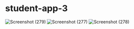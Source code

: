 # student-app-3
![Screenshot (279)](https://user-images.githubusercontent.com/101171611/164283517-054a6a8c-48ce-40e1-aeab-360da9e0cd4c.png)
![Screenshot (277)](https://user-images.githubusercontent.com/101171611/164283529-8d01543a-71af-42cd-8fb6-428ac5a0febe.png)
![Screenshot (278)](https://user-images.githubusercontent.com/101171611/164283534-fa9936ea-95d4-48ad-9df0-f8a1c7aa70f5.png)
